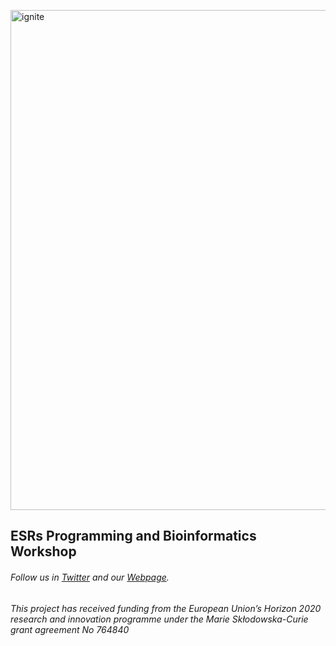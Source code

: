 <p align="left">
  <img src="https://i.imgur.com/nG4PtGQ.jpg" alt="ignite" width=800 />
</p>

## ESRs Programming and Bioinformatics Workshop 

###### Follow us in [Twitter](https://twitter.com/itn_ignite) and our [Webpage](http://www.itn-ignite.eu/). 

###### This project has received funding from the European Union’s Horizon 2020 research and innovation programme under the Marie Skłodowska-Curie grant agreement No 764840
